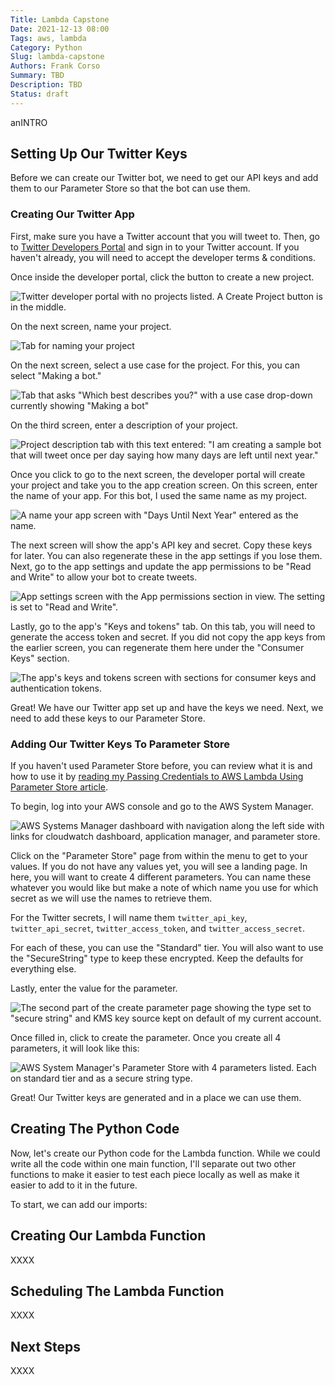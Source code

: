 ```yaml
---
Title: Lambda Capstone
Date: 2021-12-13 08:00
Tags: aws, lambda
Category: Python
Slug: lambda-capstone
Authors: Frank Corso
Summary: TBD
Description: TBD
Status: draft
---
```

 anINTRO

## Setting Up Our Twitter Keys

Before we can create our Twitter bot, we need to get our API keys and add them to our Parameter Store so that the bot can use them. 

### Creating Our Twitter App

First, make sure you have a Twitter account that you will tweet to. Then, go to [Twitter Developers Portal](https://developer.twitter.com/en) and sign in to your Twitter account. If you haven't already, you will need to accept the developer terms & conditions.

Once inside the developer portal, click the button to create a new project.

![Twitter developer portal with no projects listed. A Create Project button is in the middle.]({static}/images/twitter-developer-portal-dashboard.png)

On the next screen, name your project.

![Tab for naming your project]({static}/images/twitter-developer-name-project.png)

On the next screen, select a use case for the project. For this, you can select "Making a bot."

![Tab that asks "Which best describes you?" with a use case drop-down currently showing "Making a bot"]({static}/images/twitter-developer-use-case.png)

On the third screen, enter a description of your project.

![Project description tab with this text entered: "I am creating a sample bot that will tweet once per day saying how many days are left until next year."]({static}/images/twitter-developer-project-description.png)

Once you click to go to the next screen, the developer portal will create your project and take you to the app creation screen. On this screen, enter the name of your app. For this bot, I used the same name as my project.

![A name your app screen with "Days Until Next Year" entered as the name.]({static}/images/twitter-developer-name-app.png)

The next screen will show the app's API key and secret. Copy these keys for later. You can also regenerate these in the app settings if you lose them. Next, go to the app settings and update the app permissions to be "Read and Write" to allow your bot to create tweets.

![App settings screen with the App permissions section in view. The setting is set to "Read and Write".]({static}/images/twitter-developer-app-permissions.png)

Lastly, go to the app's "Keys and tokens" tab. On this tab, you will need to generate the access token and secret. If you did not copy the app keys from the earlier screen, you can regenerate them here under the "Consumer Keys" section.

![The app's keys and tokens screen with sections for consumer keys and authentication tokens.]({static}/images/twitter-developer-app-keys-tokens.png)

Great! We have our Twitter app set up and have the keys we need. Next, we need to add these keys to our Parameter Store.

### Adding Our Twitter Keys To Parameter Store

If you haven't used Parameter Store before, you can review what it is and how to use it by [reading my Passing Credentials to AWS Lambda Using Parameter Store article](https://frankcorso.dev/passing-credentials-aws-lambda-parameter-store.html).

To begin, log into your AWS console and go to the AWS System Manager.

![AWS Systems Manager dashboard with navigation along the left side with links for cloudwatch dashboard, application manager, and parameter store.]({static}/images/aws-systems-manager-dashboard.png)

Click on the "Parameter Store" page from within the menu to get to your values. If you do not have any values yet, you will see a landing page. In here, you will want to create 4 different parameters. You can name these whatever you would like but make a note of which name you use for which secret as we will use the names to retrieve them.

For the Twitter secrets, I will name them `twitter_api_key`, `twitter_api_secret`, `twitter_access_token`, and `twitter_access_secret`.

For each of these, you can use the "Standard" tier. You will also want to use the "SecureString" type to keep these encrypted. Keep the defaults for everything else.

Lastly, enter the value for the parameter.

![The second part of the create parameter page showing the type set to "secure string" and KMS key source kept on default of my current account.]({static}/images/aws-secrets-manager-create-parameter-2.png)

Once filled in, click to create the parameter. Once you create all 4 parameters, it will look like this:

![AWS System Manager's Parameter Store with 4 parameters listed. Each on standard tier and as a secure string type.]({static}/images/aws-parameter-store-twitter-keys.png)

Great! Our Twitter keys are generated and in a place we can use them.

## Creating The Python Code

Now, let's create our Python code for the Lambda function. While we could write all the code within one main function, I'll separate out two other functions to make it easier to test each piece locally as well as make it easier to add to it in the future.

To start, we can add our imports:



## Creating Our Lambda Function

XXXX

## Scheduling The Lambda Function

XXXX

## Next Steps

XXXX